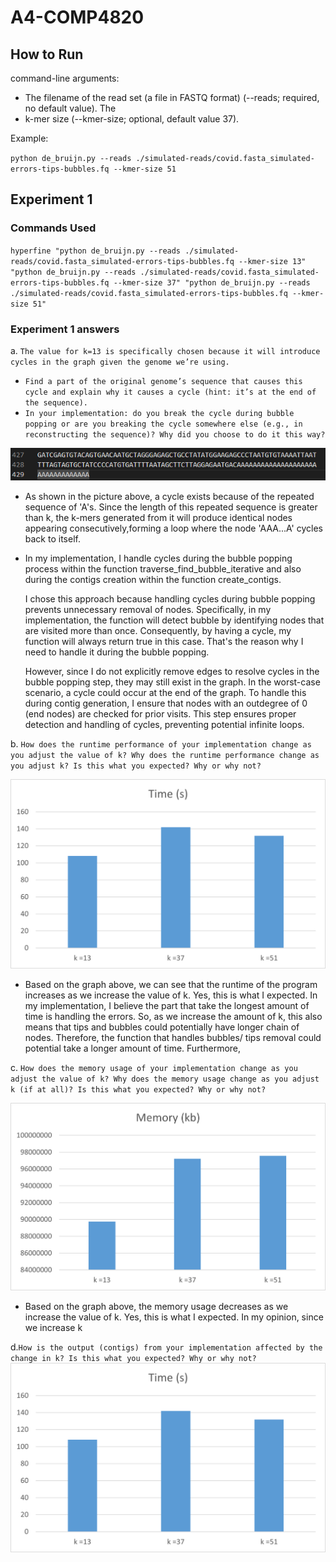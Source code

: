 # A4-COMP4820

## How to Run

command-line arguments:

- The filename of the read set (a file in FASTQ format) (--reads; required, no default value).
  The
- k-mer size (--kmer-size; optional, default value 37).

Example:

`python de_bruijn.py --reads ./simulated-reads/covid.fasta_simulated-errors-tips-bubbles.fq --kmer-size 51`

## Experiment 1

### Commands Used

`hyperfine "python de_bruijn.py --reads ./simulated-reads/covid.fasta_simulated-errors-tips-bubbles.fq --kmer-size 13" "python de_bruijn.py --reads ./simulated-reads/covid.fasta_simulated-errors-tips-bubbles.fq --kmer-size 37" "python de_bruijn.py --reads ./simulated-reads/covid.fasta_simulated-errors-tips-bubbles.fq --kmer-size 51"`

### Experiment 1 answers

a. `The value for k=13 is specifically chosen because it will introduce cycles in the graph given the genome we’re using.`

- `Find a part of the original genome’s sequence that causes this cycle and explain why it causes a cycle (hint: it’s at the end of the sequence).`
- `In your implementation: do you break the cycle during bubble popping or are you breaking the cycle somewhere else (e.g., in reconstructing the sequence)? Why did you choose to do it this way?`

![](./pictures/cycle_genome.png)

- As shown in the picture above, a cycle exists because of the repeated sequence of 'A's. Since the length of this repeated sequence is greater than k, the k-mers generated from it will produce identical nodes appearing consecutively,forming a loop where the node 'AAA...A' cycles back to itself.

- In my implementation, I handle cycles during the bubble popping process within the function traverse_find_bubble_iterative and also during the contigs creation within the function create_contigs.

  I chose this approach because handling cycles during bubble popping prevents unnecessary removal of nodes. Specifically, in my implementation, the function will detect bubble by identifying nodes that are visited more than once. Consequently, by having a cycle, my function will always return true in this case. That's the reason why I need to handle it during the bubble popping.

  However, since I do not explicitly remove edges to resolve cycles in the bubble popping step, they may still exist in the graph. In the worst-case scenario, a cycle could occur at the end of the graph. To handle this during contig generation, I ensure that nodes with an outdegree of 0 (end nodes) are checked for prior visits. This step ensures proper detection and handling of cycles, preventing potential infinite loops.

b. `How does the runtime performance of your implementation change as you adjust the value of k? Why does the runtime performance change as you adjust k? Is this what you expected? Why or why not? `

![](./pictures/time.png)

- Based on the graph above, we can see that the runtime of the program increases as we increase the value of k. Yes, this is what I expected. In my implementation, I believe the part that take the longest amount of time is handling the errors. So, as we increase the amount of k, this also means that tips and bubbles could potentially have longer chain of nodes. Therefore, the function that handles bubbles/ tips removal could potential take a longer amount of time. Furthermore,

c. `How does the memory usage of your implementation change as you adjust the value of k? Why does the memory usage change as you adjust k (if at all)? Is this what you expected? Why or why not? `

![](./pictures/memory.png)

- Based on the graph above, the memory usage decreases as we increase the value of k. Yes, this is what I expected. In my opinion, since we increase k

d.`How is the output (contigs) from your implementation affected by the change in k? Is this what you expected? Why or why not?`
![](./pictures/time.png)
